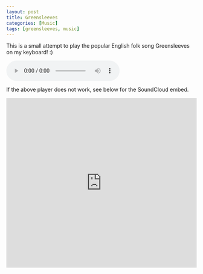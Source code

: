 ```yaml
---
layout: post
title: Greensleeves
categories: [Music]
tags: [greensleeves, music]
---
```


This is a small attempt to play the popular English folk song Greensleeves on my keyboard! :)

<audio controls>
  <source src="/assets/Greensleeves.mp3" type="audio/mp3">
Your browser does not support the audio element.
</audio>

If the above player does not work, see below for the SoundCloud embed.

<iframe width="100%" height="450" scrolling="no" frameborder="no" src="https://w.soundcloud.com/player/?url=https%3A//api.soundcloud.com/tracks/208950439&amp;auto_play=false&amp;hide_related=false&amp;show_comments=true&amp;show_user=true&amp;show_reposts=false&amp;visual=true"></iframe>
